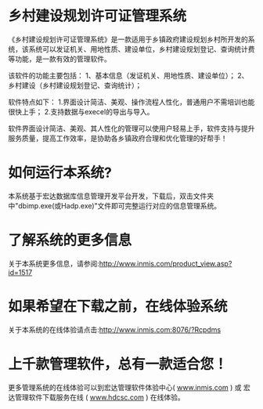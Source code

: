 # 乡村建设规划许可证管理系统

《乡村建设规划许可证管理系统》是一款适用于乡镇政府建设规划乡村所开发的系统，该系统可以发证机关、用地性质、建设单位，乡村建设规划登记、查询统计费等功能，是一款有效的管理软件。

 该软件的功能主要包括： 1、基本信息（发证机关、用地性质、建设单位）； 2、乡村建设（乡村建设规划登记、查询统计）； 
 
 软件特点如下： 1.界面设计简洁、美观、操作流程人性化，普通用户不需培训也能很快上手； 2.支持数据与execel的导出与导入。 
 
  软件界面设计简洁、美观、其人性化的管理可以使用户轻易上手，软件支持与提升服务质量，提高工作效率，是协助各乡镇政府合理和优化管理的好帮手！

# 如何运行本系统?

本系统基于宏达数据库信息管理开发平台开发，下载后，双击文件夹中"dbimp.exe(或Hadp.exe)"文件即可完整运行对应的信息管理系统。

# 了解系统的更多信息

关于本系统更多信息，请参阅:http://www.inmis.com/product_view.asp?id=1517

# 如果希望在下载之前，在线体验系统

关于本系统的在线体验请点击:http://www.inmis.com:8076/?Rcpdms

# 上千款管理软件，总有一款适合您！

更多管理系统的在线体验可以到宏达管理软件体验中心( www.inmis.com ) 或 宏达管理软件下载服务在线 ( www.hdcsc.com ) 在线体验。

